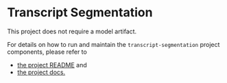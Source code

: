 # Transcript Segmentation

This project does not require a model artifact.

For details on how to run and maintain the `transcript-segmentation` project components, please refer to
- [the project README](../README.md) and
- [the project docs.](../docs/)
